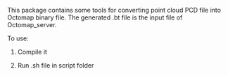 This package contains some tools for converting point cloud PCD file into Octomap binary file. The generated .bt file is the input file of Octomap_server.

To use:

1. Compile it

2. Run .sh file in script folder